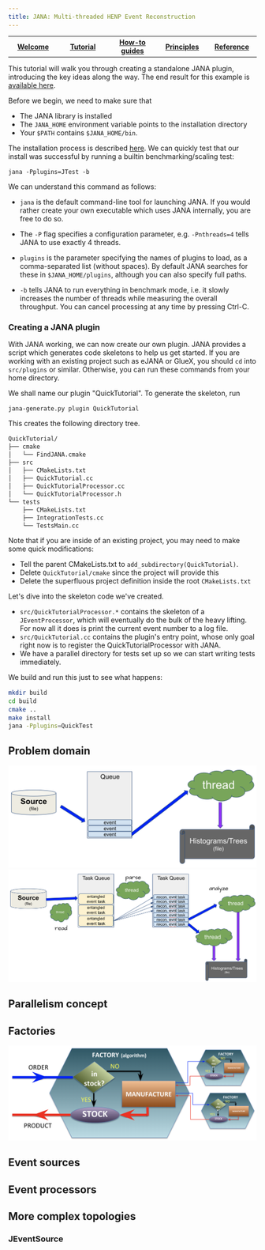 ```yaml
---
title: JANA: Multi-threaded HENP Event Reconstruction
---
```


<center>
<table border="0" width="100%" align="center">
<TH width="20%"><A href="index.html">Welcome</A></TH>
<TH width="20%"><A href="Tutorial.html">Tutorial</A></TH>
<TH width="20%"><A href="Howto.html">How-to guides</A></TH>
<TH width="20%"><A href="Explanation.html">Principles</A></TH>
<TH width="20%"><A href="Reference.html">Reference</A></TH>
</table>
</center>

This tutorial will walk you through creating a standalone JANA plugin, introducing the key ideas along the way. 
The end result for this example is [available here](https://github.com/nathanwbrei/jana-plugin-example). 

Before we begin, we need to make sure that 
* The JANA library is installed
* The `JANA_HOME` environment variable points to the installation directory
* Your `$PATH` contains `$JANA_HOME/bin`. 

The installation process is described [here](Installation.html). We can quickly test that our install 
was successful by running a builtin benchmarking/scaling test:

```
jana -Pplugins=JTest -b
```

We can understand this command as follows:

* `jana` is the default command-line tool for launching JANA. If you would rather create your own executable which 
   uses JANA internally, you are free to do so.
   
* The `-P` flag specifies a configuration parameter, e.g. `-Pnthreads=4` tells JANA to use exactly 4 threads.
   
* `plugins` is the parameter specifying the names of plugins to load, as a comma-separated list (without spaces). 
By default JANA searches for these in `$JANA_HOME/plugins`, although you can also specify full paths.

* `-b` tells JANA to run everything in benchmark mode, i.e. it slowly increases the number of threads while 
measuring the overall throughput. You can cancel processing at any time by pressing Ctrl-C.


### Creating a JANA plugin

With JANA working, we can now create our own plugin. JANA provides a script which generates code skeletons 
to help us get started. If you are working with an existing project such as eJANA or GlueX, you 
should `cd` into `src/plugins` or similar. Otherwise, you can run these commands from your home directory.

We shall name our plugin "QuickTutorial". To generate the skeleton, run
```
jana-generate.py plugin QuickTutorial
```

This creates the following directory tree. 

```
QuickTutorial/
├── cmake
│   └── FindJANA.cmake
├── src
│   ├── CMakeLists.txt
│   ├── QuickTutorial.cc
│   ├── QuickTutorialProcessor.cc
│   └── QuickTutorialProcessor.h
└── tests
    ├── CMakeLists.txt
    ├── IntegrationTests.cc
    └── TestsMain.cc
```

Note that if you are inside of an existing project, you may need to make some quick modifications:
* Tell the parent CMakeLists.txt to `add_subdirectory(QuickTutorial)`. 
* Delete `QuickTutorial/cmake` since the project will provide this
* Delete the superfluous project definition inside the root `CMakeLists.txt`

Let's dive into the skeleton code we've created. 
* `src/QuickTutorialProcessor.*` contains the skeleton of a `JEventProcessor`, which will eventually do
  the bulk of the heavy lifting. For now all it does is print the current event number to a log file.
* `src/QuickTutorial.cc` contains the plugin's entry point, whose only goal right now is to register the
  QuickTutorialProcessor with JANA.
* We have a parallel directory for tests set up so we can start writing tests immediately.

We build and run this just to see what happens:
```bash
mkdir build
cd build
cmake ..
make install
jana -Pplugins=QuickTest
```









## Problem domain

![Alt JANA Simple system with a single queue](images/queues1.png)
![Alt JANA system with multiple queues](images/queues2.png)

## Parallelism concept

## Factories

![Alt JANA Factory Model](images/factory_model.png)

## Event sources

## Event processors

## More complex topologies

### JEventSource

